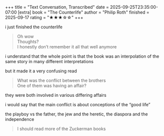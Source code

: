 +++
title = "Text Conversation, Transcribed"
date = 2025-09-25T23:35:00-07:00
[extra]
book = "The Counterlife"
author = "Philip Roth"
finished = 2025-09-17
rating = "★★★☆☆"
+++

i just finished the counterlife

> Oh wow <br/>
> Thoughts? <br/>
> I honestly don’t remember it all that well anymore

i understand that the whole point is that the book was an interpolation
of the same story in many different interpretations

but it made it a very confusing read

> What was the conflict between the brothers <br/>
> One of them was having an affair?

they were both involved in various differing affairs

i would say that the main conflict is about conceptions of the “good
life”

the playboy vs the father, the jew and the heretic, the diaspora and the
independence

> I should read more of the Zuckerman books
